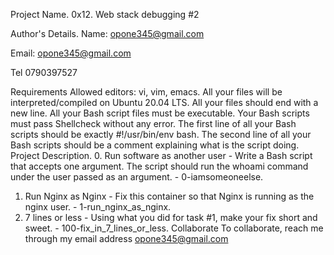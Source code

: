 Project Name.
0x12. Web stack debugging #2

Author's Details.
Name: opone345@gmail.com

Email: opone345@gmail.com

Tel 0790397527

Requirements
Allowed editors: vi, vim, emacs.
All your files will be interpreted/compiled on Ubuntu 20.04 LTS.
All your files should end with a new line.
All your Bash script files must be executable.
Your Bash scripts must pass Shellcheck without any error.
The first line of all your Bash scripts should be exactly #!/usr/bin/env bash.
The second line of all your Bash scripts should be a comment explaining what is the script doing.
Project Description.
0. Run software as another user - Write a Bash script that accepts one argument. The script should run the whoami command under the user passed as an argument. - 0-iamsomeoneelse.
1. Run Nginx as Nginx - Fix this container so that Nginx is running as the nginx user. - 1-run_nginx_as_nginx.
2. 7 lines or less - Using what you did for task #1, make your fix short and sweet. - 100-fix_in_7_lines_or_less.
Collaborate
To collaborate, reach me through my email address opone345@gmail.com
